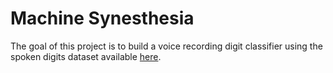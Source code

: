 # Machine Synesthesia

The goal of this project is to build a voice recording digit classifier using the spoken digits dataset available [here](https://www.tensorflow.org/datasets/catalog/spoken_digit).

